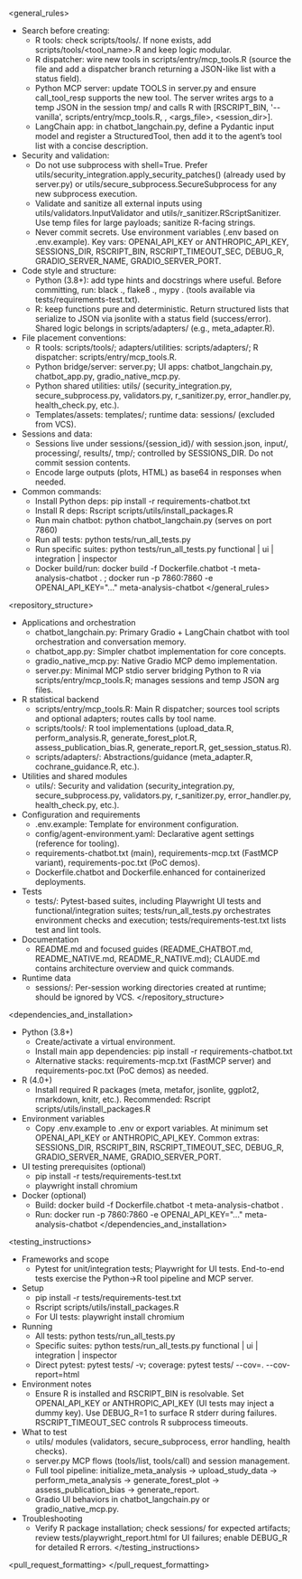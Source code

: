 <general_rules>
- Search before creating:
  - R tools: check scripts/tools/. If none exists, add scripts/tools/<tool_name>.R and keep logic modular.
  - R dispatcher: wire new tools in scripts/entry/mcp_tools.R (source the file and add a dispatcher branch returning a JSON-like list with a status field).
  - Python MCP server: update TOOLS in server.py and ensure call_tool_resp supports the new tool. The server writes args to a temp JSON in the session tmp/ and calls R with [RSCRIPT_BIN, '--vanilla', scripts/entry/mcp_tools.R, <tool>, <args_file>, <session_dir>].
  - LangChain app: in chatbot_langchain.py, define a Pydantic input model and register a StructuredTool, then add it to the agent’s tool list with a concise description.
- Security and validation:
  - Do not use subprocess with shell=True. Prefer utils/security_integration.apply_security_patches() (already used by server.py) or utils/secure_subprocess.SecureSubprocess for any new subprocess execution.
  - Validate and sanitize all external inputs using utils/validators.InputValidator and utils/r_sanitizer.RScriptSanitizer. Use temp files for large payloads; sanitize R-facing strings.
  - Never commit secrets. Use environment variables (.env based on .env.example). Key vars: OPENAI_API_KEY or ANTHROPIC_API_KEY, SESSIONS_DIR, RSCRIPT_BIN, RSCRIPT_TIMEOUT_SEC, DEBUG_R, GRADIO_SERVER_NAME, GRADIO_SERVER_PORT.
- Code style and structure:
  - Python (3.8+): add type hints and docstrings where useful. Before committing, run: black ., flake8 ., mypy . (tools available via tests/requirements-test.txt).
  - R: keep functions pure and deterministic. Return structured lists that serialize to JSON via jsonlite with a status field (success/error). Shared logic belongs in scripts/adapters/ (e.g., meta_adapter.R).
- File placement conventions:
  - R tools: scripts/tools/; adapters/utilities: scripts/adapters/; R dispatcher: scripts/entry/mcp_tools.R.
  - Python bridge/server: server.py; UI apps: chatbot_langchain.py, chatbot_app.py, gradio_native_mcp.py.
  - Python shared utilities: utils/ (security_integration.py, secure_subprocess.py, validators.py, r_sanitizer.py, error_handler.py, health_check.py, etc.).
  - Templates/assets: templates/; runtime data: sessions/ (excluded from VCS).
- Sessions and data:
  - Sessions live under sessions/{session_id}/ with session.json, input/, processing/, results/, tmp/; controlled by SESSIONS_DIR. Do not commit session contents.
  - Encode large outputs (plots, HTML) as base64 in responses when needed.
- Common commands:
  - Install Python deps: pip install -r requirements-chatbot.txt
  - Install R deps: Rscript scripts/utils/install_packages.R
  - Run main chatbot: python chatbot_langchain.py (serves on port 7860)
  - Run all tests: python tests/run_all_tests.py
  - Run specific suites: python tests/run_all_tests.py functional | ui | integration | inspector
  - Docker build/run: docker build -f Dockerfile.chatbot -t meta-analysis-chatbot . ; docker run -p 7860:7860 -e OPENAI_API_KEY="..." meta-analysis-chatbot
</general_rules>

<repository_structure>
- Applications and orchestration
  - chatbot_langchain.py: Primary Gradio + LangChain chatbot with tool orchestration and conversation memory.
  - chatbot_app.py: Simpler chatbot implementation for core concepts.
  - gradio_native_mcp.py: Native Gradio MCP demo implementation.
  - server.py: Minimal MCP stdio server bridging Python to R via scripts/entry/mcp_tools.R; manages sessions and temp JSON arg files.
- R statistical backend
  - scripts/entry/mcp_tools.R: Main R dispatcher; sources tool scripts and optional adapters; routes calls by tool name.
  - scripts/tools/: R tool implementations (upload_data.R, perform_analysis.R, generate_forest_plot.R, assess_publication_bias.R, generate_report.R, get_session_status.R).
  - scripts/adapters/: Abstractions/guidance (meta_adapter.R, cochrane_guidance.R, etc.).
- Utilities and shared modules
  - utils/: Security and validation (security_integration.py, secure_subprocess.py, validators.py, r_sanitizer.py, error_handler.py, health_check.py, etc.).
- Configuration and requirements
  - .env.example: Template for environment configuration.
  - config/agent-environment.yaml: Declarative agent settings (reference for tooling).
  - requirements-chatbot.txt (main), requirements-mcp.txt (FastMCP variant), requirements-poc.txt (PoC demos).
  - Dockerfile.chatbot and Dockerfile.enhanced for containerized deployments.
- Tests
  - tests/: Pytest-based suites, including Playwright UI tests and functional/integration suites; tests/run_all_tests.py orchestrates environment checks and execution; tests/requirements-test.txt lists test and lint tools.
- Documentation
  - README.md and focused guides (README_CHATBOT.md, README_NATIVE.md, README_R_NATIVE.md); CLAUDE.md contains architecture overview and quick commands.
- Runtime data
  - sessions/: Per-session working directories created at runtime; should be ignored by VCS.
</repository_structure>

<dependencies_and_installation>
- Python (3.8+)
  - Create/activate a virtual environment.
  - Install main app dependencies: pip install -r requirements-chatbot.txt
  - Alternative stacks: requirements-mcp.txt (FastMCP server) and requirements-poc.txt (PoC demos) as needed.
- R (4.0+)
  - Install required R packages (meta, metafor, jsonlite, ggplot2, rmarkdown, knitr, etc.). Recommended: Rscript scripts/utils/install_packages.R
- Environment variables
  - Copy .env.example to .env or export variables. At minimum set OPENAI_API_KEY or ANTHROPIC_API_KEY. Common extras: SESSIONS_DIR, RSCRIPT_BIN, RSCRIPT_TIMEOUT_SEC, DEBUG_R, GRADIO_SERVER_NAME, GRADIO_SERVER_PORT.
- UI testing prerequisites (optional)
  - pip install -r tests/requirements-test.txt
  - playwright install chromium
- Docker (optional)
  - Build: docker build -f Dockerfile.chatbot -t meta-analysis-chatbot .
  - Run: docker run -p 7860:7860 -e OPENAI_API_KEY="..." meta-analysis-chatbot
</dependencies_and_installation>

<testing_instructions>
- Frameworks and scope
  - Pytest for unit/integration tests; Playwright for UI tests. End-to-end tests exercise the Python→R tool pipeline and MCP server.
- Setup
  - pip install -r tests/requirements-test.txt
  - Rscript scripts/utils/install_packages.R
  - For UI tests: playwright install chromium
- Running
  - All tests: python tests/run_all_tests.py
  - Specific suites: python tests/run_all_tests.py functional | ui | integration | inspector
  - Direct pytest: pytest tests/ -v; coverage: pytest tests/ --cov=. --cov-report=html
- Environment notes
  - Ensure R is installed and RSCRIPT_BIN is resolvable. Set OPENAI_API_KEY or ANTHROPIC_API_KEY (UI tests may inject a dummy key). Use DEBUG_R=1 to surface R stderr during failures. RSCRIPT_TIMEOUT_SEC controls R subprocess timeouts.
- What to test
  - utils/ modules (validators, secure_subprocess, error handling, health checks).
  - server.py MCP flows (tools/list, tools/call) and session management.
  - Full tool pipeline: initialize_meta_analysis → upload_study_data → perform_meta_analysis → generate_forest_plot → assess_publication_bias → generate_report.
  - Gradio UI behaviors in chatbot_langchain.py or gradio_native_mcp.py.
- Troubleshooting
  - Verify R package installation; check sessions/ for expected artifacts; review tests/playwright_report.html for UI failures; enable DEBUG_R for detailed R errors.
</testing_instructions>

<pull_request_formatting>
</pull_request_formatting>

